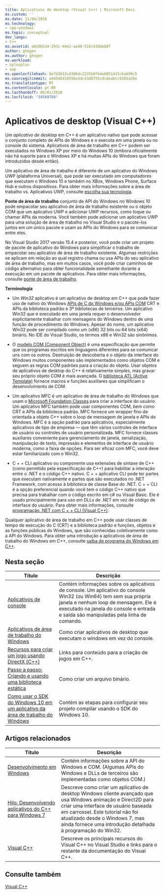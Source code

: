 ```yaml
---
title: Aplicativos de desktop (Visual C++) | Microsoft Docs
ms.custom: ''
ms.date: 11/04/2016
ms.technology:
- cpp-windows
ms.topic: conceptual
dev_langs:
- C++
ms.assetid: a020b534-293c-44e2-aa48-516c43ddeb8f
author: ghogen
ms.author: ghogen
ms.workload:
- cplusplus
- uwp
ms.openlocfilehash: 8e7d3612cd306dc2235b9fb4e6051415cba699c5
ms.sourcegitcommit: a4454b91d556a3dc43d8755cdcdeabcc9285a20e
ms.translationtype: MT
ms.contentlocale: pt-BR
ms.lasthandoff: 06/01/2018
ms.locfileid: "34569788"
---
```

# <a name="desktop-applications-visual-c"></a>Aplicativos de desktop (Visual C++)
Um *aplicativo de desktop* em C++ é um aplicativo nativo que pode acessar o conjunto completo de APIs do Windows e o executa em uma janela ou no console do sistema. Aplicativos de área de trabalho em C++ podem ser executados no Windows XP por meio do Windows 10 (embora oficialmente não há suporte para o Windows XP e há muitas APIs do Windows que foram introduzidos desde então).

Um aplicativo de área de trabalho é diferente de um aplicativo do Windows UWP (plataforma Universal), que pode ser executado em computadores que executam o Windows 10 e também no XBox, Windows Phone, Surface Hub e outros dispositivos. Para obter mais informações sobre a área de trabalho vs. Aplicativos UWP, consulte [escolha sua tecnologia](https://msdn.microsoft.com/en-us/library/windows/desktop/dn614993\(v=vs.85\).aspx).  


**Ponte de área de trabalho** conjunto de API do Windows no Windows 10 pode empacotar seu aplicativo de área de trabalho existente ou o objeto COM que um aplicativo UWP e adicionar UWP recursos, como toque ou chamar APIs da moderna. Você também pode adicionar um aplicativo UWP para uma solução de área de trabalho no Visual Studio e o pacote-los juntos em um único pacote e usam as APIs do Windows para se comunicar entre eles.  
   
No Visual Studio 2017 versão 15.4 e posterior, você pode criar um projeto de pacote de aplicativo do Windows para simplificar o trabalho de empacotar seu aplicativo de área de trabalho existente. Algumas restrições se aplicam em relação ao qual registro chama ou usa APIs do seu aplicativo de área de trabalho, mas em muitos casos, você pode criar caminhos de código alternativo para obter funcionalidade semelhante durante a execução em um pacote de aplicativos. Para obter mais informações, consulte [ponte de área de trabalho](/windows-uwp/porting/desktop-to-uwp-root).  
  
 **Terminologia**  
  
-   Um *Win32* aplicativo é um aplicativo de desktop em C++ que pode fazer uso de nativo do Windows [APIs de C do Windows e/ou APIs COM](https://msdn.microsoft.com/en-us/library/windows/desktop/ff818516\(v=vs.85\).aspx) CRT e APIs da biblioteca padrão e 3º bibliotecas de terceiros. Um aplicativo Win32 que é executado em uma janela requer o desenvolvedor explicitamente trabalhar com mensagens do Windows dentro de uma função de procedimento do Windows. Apesar do nome, um aplicativo Win32 pode ser compilado como um (x86) 32 bits ou 64 bits (x64) binário. No IDE do Visual Studio, os termos x86 e Win32 são sinônimos.  
  
-   O [modelo COM (Component Object)](https://msdn.microsoft.com/en-us/library/windows/desktop/ms694363\(v=vs.85\).aspx) é uma especificação que permite que os programas escritos em linguagens diferentes para se comunicar uns com os outros. Destruição de descoberta e o objeto da interface do Windows muitos componentes são implementados como objetos COM e seguem as regras COM padrões para a criação do objeto.  Usar objetos de aplicativos de desktop do C++ é relativamente simples, mas gravar seu próprio objeto COM é mais avançada. O [biblioteca ATL (Active Template)](../atl/atl-com-desktop-components.md) fornece macros e funções auxiliares que simplificam o desenvolvimento de COM.  
  
-   Um aplicativo MFC é um aplicativo de área de trabalho do Windows que usam o [Microsoft Foundation Classes](../mfc/mfc-desktop-applications.md) para criar a interface do usuário. Um aplicativo MFC também pode usar componentes COM, bem como CRT e APIs da biblioteca padrão. MFC fornece um wrapper fino de orientada a objeto C++ sobre o loop de mensagem de janela e APIs do Windows. MFC é a opção padrão para aplicativos, especialmente aplicativos de tipo de empresa — que têm vários controles de interface de usuário ou controles de usuário personalizada. MFC fornece classes auxiliares conveniente para gerenciamento de janela, serialização, manipulação de texto, impressão e elementos de interface de usuário moderna, como a faixa de opções. Para ser eficaz com MFC, você deve estar familiarizado com o Win32.  
  
-   C + + CLI aplicativo ou componente usa extensões de sintaxe de C++ (como permitido pela especificação de C++) para habilitar a interação entre o .NET e o código C++ nativo.  C + + aplicativo CLI pode ter partes que executam nativamente e partes que são executados no .NET Framework, com acesso à biblioteca de classe Base do .NET. C + + CLI é a opção preferencial quando você tem o código C++ nativo que precisa para trabalhar com o código escrito em c# ou Visual Basic. Ele é usado principalmente para uso em DLLs de .NET em vez de código de interface do usuário. Para obter mais informações, consulte [programação .NET com C + + CLI (Visual C++)](../dotnet/dotnet-programming-with-cpp-cli-visual-cpp.md).  
  
 Qualquer aplicativo de área de trabalho em C++ pode usar classes de tempo de execução do C (CRT) e a biblioteca padrão e funções, objetos e as funções públicas do Windows, que são conhecidas coletivamente como a API do Windows. Para obter uma introdução a aplicativos de área de trabalho do Windows em C++, consulte [saiba de programa do Windows em C++](http://go.microsoft.com/fwlink/p/?LinkId=262281).  
  
## <a name="in-this-section"></a>Nesta seção  
  
|Título|Descrição|  
|-----------|-----------------|  
|[Aplicativos de console](../windows/console-applications-in-visual-cpp.md)|Contém informações sobre os aplicativos de console. Um aplicativo do console Win32 (ou Win64) tem sem sua própria janela e nenhum loop de mensagem. Ele é executado na janela do console e entrada e saída são manipuladas pela linha de comando.|  
|[Aplicativos de área de trabalho do Windows](../windows/windows-desktop-applications-cpp.md)|Como criar aplicativos de desktop que executam o windows em vez do console.|  
|[Recursos para criar um jogo usando DirectX (C++)](../windows/resources-for-creating-a-game-using-directx.md)|Links para conteúdo para a criação de jogos em C++.|  
|[Passo a passo: Criando e usando uma biblioteca estática](../windows/walkthrough-creating-and-using-a-static-library-cpp.md)|Como criar um arquivo binário.|  
|[Como usar o SDK do Windows 10 em um aplicativo da área de trabalho do Windows](../windows/how-to-use-the-windows-10-sdk-in-a-windows-desktop-application.md)|Contém as etapas para configurar seu projeto compilar usando o SDK do Windows 10.|  
  
## <a name="related-articles"></a>Artigos relacionados  
  
|Título|Descrição|  
|-----------|-----------------|  
|[Desenvolvimento em Windows](http://go.microsoft.com/fwlink/p/?LinkId=262282)|Contém informações sobre a API do Windows e COM. (Algumas APIs do Windows e DLLs de terceiros são implementadas como objetos COM.)|  
|[Hilo: Desenvolvendo aplicativos do C++ para Windows 7](http://go.microsoft.com/fwlink/p/?LinkId=262284)|Descreve como criar um aplicativo de desktop Windows cliente avançado que usa Windows animação e Direct2D para criar uma interface de usuário baseada em carrossel.  Este tutorial não foi atualizado desde o Windows 7, mas ainda fornece uma introdução detalhada à programação do Win32.|  
|[Visual C++](../visual-cpp-in-visual-studio.md)|Descreve os principais recursos do Visual C++ no Visual Studio e links para o restante da documentação do Visual C++.|  
  
## <a name="see-also"></a>Consulte também  
 [Visual C++](../visual-cpp-in-visual-studio.md)
